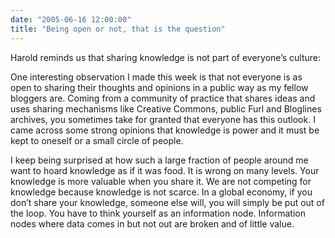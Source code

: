 ```yaml
---
date: "2005-06-16 12:00:00"
title: "Being open or not, that is the question"
---
```




Harold reminds us that sharing knowledge is not part of everyone&rsquo;s culture:

> 
One interesting observation I made this week is that not everyone is as open to sharing their thoughts and opinions in a public way as my fellow bloggers are. Coming from a community of practice that shares ideas and uses sharing mechanisms like Creative Commons, public Furl and Bloglines archives, you sometimes take for granted that everyone has this outlook. I came across some strong opinions that knowledge is power and it must be kept to oneself or a small circle of people.



I keep being surprised at how such a large fraction of people around me want to hoard knowledge as if it was food. It is wrong on many levels. Your knowledge is more valuable when you share it. We are not competing for knowledge because knowledge is not scarce. In a global economy, if you don&rsquo;t share your knowledge, someone else will, you will simply be put out of the loop. You have to think yourself as an information node. Information nodes where data comes in but not out are broken and of little value.

